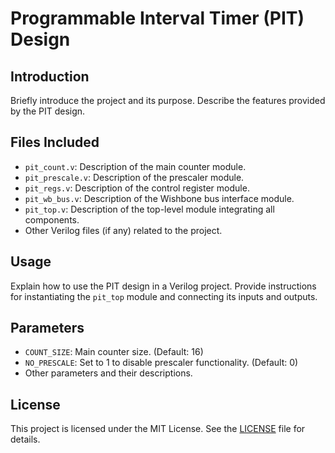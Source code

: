# Programmable Interval Timer (PIT) Design

## Introduction

Briefly introduce the project and its purpose. Describe the features provided by the PIT design.

## Files Included

- `pit_count.v`: Description of the main counter module.
- `pit_prescale.v`: Description of the prescaler module.
- `pit_regs.v`: Description of the control register module.
- `pit_wb_bus.v`: Description of the Wishbone bus interface module.
- `pit_top.v`: Description of the top-level module integrating all components.
- Other Verilog files (if any) related to the project.

## Usage

Explain how to use the PIT design in a Verilog project. Provide instructions for instantiating the `pit_top` module and connecting its inputs and outputs.

## Parameters

- `COUNT_SIZE`: Main counter size. (Default: 16)
- `NO_PRESCALE`: Set to 1 to disable prescaler functionality. (Default: 0)
- Other parameters and their descriptions.

## License

This project is licensed under the MIT License. See the [LICENSE](LICENSE) file for details.
